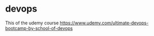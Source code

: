 # devops
This of the udemy course https://www.udemy.com/ultimate-devops-bootcamp-by-school-of-devops
